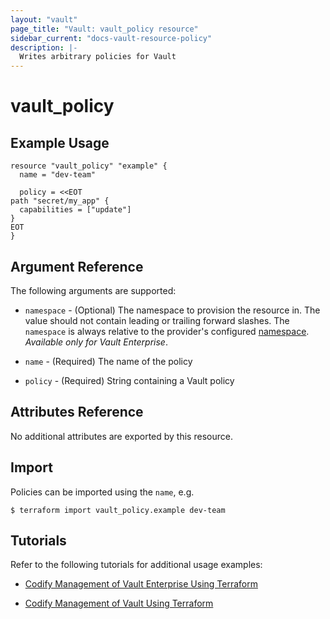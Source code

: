 ```yaml
---
layout: "vault"
page_title: "Vault: vault_policy resource"
sidebar_current: "docs-vault-resource-policy"
description: |-
  Writes arbitrary policies for Vault
---
```


# vault\_policy


## Example Usage

```hcl
resource "vault_policy" "example" {
  name = "dev-team"

  policy = <<EOT
path "secret/my_app" {
  capabilities = ["update"]
}
EOT
}
```

## Argument Reference

The following arguments are supported:

* `namespace` - (Optional) The namespace to provision the resource in.
  The value should not contain leading or trailing forward slashes.
  The `namespace` is always relative to the provider's configured [namespace](/docs/providers/vault/index.html#namespace).
   *Available only for Vault Enterprise*.

* `name` - (Required) The name of the policy

* `policy` - (Required) String containing a Vault policy

## Attributes Reference

No additional attributes are exported by this resource.

## Import

Policies can be imported using the `name`, e.g.

```
$ terraform import vault_policy.example dev-team
```

## Tutorials 

Refer to the following tutorials for additional usage examples:

- [Codify Management of Vault Enterprise Using Terraform](https://learn.hashicorp.com/tutorials/vault/codify-mgmt-enterprise)

- [Codify Management of Vault Using Terraform](https://learn.hashicorp.com/tutorials/vault/codify-mgmt-oss)

